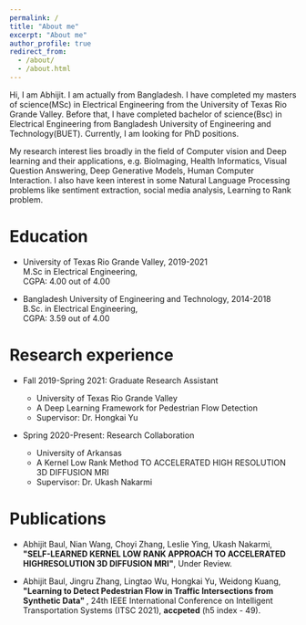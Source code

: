 ```yaml
---
permalink: /
title: "About me"
excerpt: "About me"
author_profile: true
redirect_from: 
  - /about/
  - /about.html
---
```


Hi, I am Abhijit. I am actually from Bangladesh. I have completed my masters of science(MSc) in Electrical Engineering from the University of Texas Rio Grande Valley. Before that, I have completed bachelor of science(Bsc) in Electrical Engineering from Bangladesh University of Engineering and Technology(BUET). Currently, I am looking for PhD positions.

My research interest lies broadly in the field of Computer vision and Deep learning and their applications, e.g. BioImaging, Health Informatics, Visual Question Answering, Deep Generative Models, Human Computer Interaction. I also have keen interest in some Natural Language Processing problems like sentiment extraction, social media analysis, Learning to Rank problem.



Education
======
* University of Texas Rio Grande Valley, 2019-2021\
    M.Sc in Electrical Engineering, \
    CGPA: 4.00 out of 4.00

* Bangladesh University of Engineering and Technology, 2014-2018\
    B.Sc. in Electrical Engineering, \
    CGPA: 3.59 out of 4.00


Research experience
======
* Fall 2019-Spring 2021: Graduate Research Assistant
  * University of Texas Rio Grande Valley
  * A Deep Learning Framework for Pedestrian Flow Detection
  * Supervisor: Dr. Hongkai Yu

* Spring 2020-Present: Research Collaboration
  * University of Arkansas
  * A Kernel Low Rank Method TO ACCELERATED HIGH RESOLUTION 3D DIFFUSION MRI
  * Supervisor: Dr. Ukash Nakarmi

Publications
======
* Abhijit Baul, Nian Wang, Choyi Zhang, Leslie Ying, Ukash Nakarmi, <b>"SELF-LEARNED KERNEL LOW RANK APPROACH TO ACCELERATED HIGHRESOLUTION 3D DIFFUSION MRI"</b>, Under Review.

* Abhijit Baul, Jingru Zhang, Lingtao Wu, Hongkai Yu, Weidong Kuang, <b>"Learning to Detect Pedestrian Flow in Traffic
Intersections from Synthetic Data" </b>, 24th IEEE International Conference on Intelligent Transportation Systems (ITSC 2021), <b>accpeted</b> (h5 index - 49).

